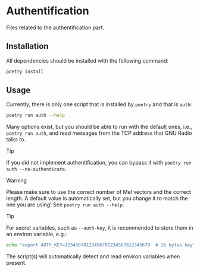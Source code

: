 # Authentification

Files related to the authentification part.

## Installation

All dependencies should be installed with the following command:

```bash
poetry install
```

## Usage

Currently, there is only one script that is installed by `poetry` and that is `auth`:

```bash
poetry run auth --help
```

Many options exist, but you should be able to run with the default ones, i.e., `poetry run auth`, and
read messages from the TCP address that GNU Radio talks to.

> [!TIP]
> If you did not implement authentification, you can bypass it
> with `poetry run auth --no-authenticate`.

> [!WARNING]
> Please make sure to use the correct number of Mel vectors and the correct length.
> A default value is automatically set, but you change it
> to match the one you are using! See `poetry run auth --help`.

> [!TIP]
> For secret variables, such as `--auth-key`,
> it is recommended to store them in an environ variable, e.g.:
>
> ```bash
> echo "export AUTH_KEY=12345678123456781234567812345678  # 16 bytes key" >> ~/.bashrc.
> ```
>
> The script(s) will automatically detect and read environ variables when present.
